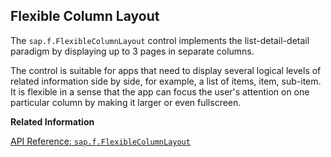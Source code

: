 <!-- loio2abdefbe3c184d79b46cbeb0f22d764d -->

## Flexible Column Layout

The `sap.f.FlexibleColumnLayout` control implements the list-detail-detail paradigm by displaying up to 3 pages in separate columns.

The control is suitable for apps that need to display several logical levels of related information side by side, for example, a list of items, item, sub-item. It is flexible in a sense that the app can focus the user's attention on one particular column by making it larger or even fullscreen.

**Related Information**  


[API Reference: `sap.f.FlexibleColumnLayout`](https://ui5.sap.com/#/api/sap.f.FlexibleColumnLayout)

